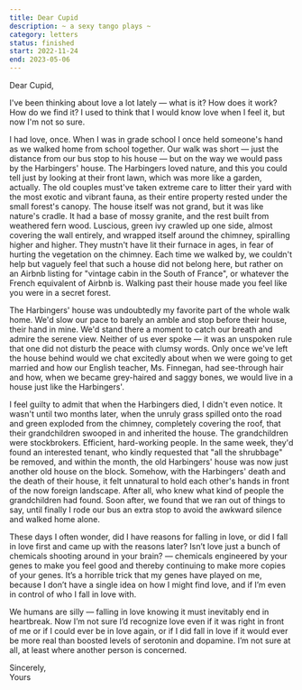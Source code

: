 ```yaml
---
title: Dear Cupid
description: ~ a sexy tango plays ~
category: letters
status: finished
start: 2022-11-24
end: 2023-05-06
---
```


Dear Cupid,


I've been thinking about love a lot lately — what is it? 
How does it work? 
How do we find it? 
I used to think that I would know love when I feel it, but now I'm not so sure.

I had love, once. 
When I was in grade school I once held someone's hand as we walked home from school together. 
Our walk was short — just the distance from our bus stop to his house — but on the way we would pass by the Harbingers' house. 
The Harbingers loved nature, and this you could tell just by looking at their front lawn, which was more like a garden, actually. 
The old couples must've taken extreme care to litter their yard with the most exotic and vibrant fauna, as their entire property rested under the small forest's canopy.
The house itself was not grand, but it was like nature's cradle.
It had a base of mossy granite, and the rest built from weathered fern wood. 
Luscious, green ivy crawled up one side, almost covering the wall entirely, and wrapped itself around the chimney, spiralling higher and higher.
They mustn't have lit their furnace in ages, in fear of hurting the vegetation on the chimney.
Each time we walked by, we couldn't help but vaguely feel that such a house did not belong here, but rather on an Airbnb listing for "vintage cabin in the South of France", or whatever the French equivalent of Airbnb is.
Walking past their house made you feel like you were in a secret forest.

The Harbingers' house was undoubtedly my favorite part of the whole walk home. 
We'd slow our pace to barely an amble and stop before their house, their hand in mine. 
We'd stand there a moment to catch our breath and admire the serene view.
Neither of us ever spoke — it was an unspoken rule that one did not disturb the peace with clumsy words.
Only once we've left the house behind would we chat excitedly about when we were going to get married and how our English teacher, Ms. Finnegan, had see-through hair and how, when we became grey-haired and saggy bones, we would live in a house just like the Harbingers'.

I feel guilty to admit that when the Harbingers died, I didn't even notice. 
It wasn't until two months later, when the unruly grass spilled onto the road and green exploded from the chimney, completely covering the roof, that their grandchildren swooped in and inherited the house. 
The grandchildren were stockbrokers. 
Efficient, hard-working people. 
In the same week, they'd found an interested tenant, who kindly requested that "all the shrubbage" be removed, and within the month, the old Harbingers' house was now just another old house on the block. 
Somehow, with the Harbingers' death and the death of their house, it felt unnatural to hold each other's hands in front of the now foreign landscape.
After all, who knew what kind of people the grandchildren had found.
Soon after, we found that we ran out of things to say, until finally I rode our bus an extra stop to avoid the awkward silence and walked home alone.

These days I often wonder, did I have reasons for falling in love, or did I fall in love first and came up with the reasons later? 
Isn’t love just a bunch of chemicals shooting around in your brain? — chemicals engineered by your genes to make you feel good and thereby continuing to make more copies of your genes. 
It’s a horrible trick that my genes have played on me, because I don’t have a single idea on how I might find love, and if I’m even in control of who I fall in love with.

We humans are silly — falling in love knowing it must inevitably end in heartbreak.
Now I’m not sure I’d recognize love even if it was right in front of me or if I could ever be in love again, or if I did fall in love if it would ever be more real than boosted levels of serotonin and dopamine. 
I’m not sure at all, at least where another person is concerned. 



Sincerely,  
Yours


